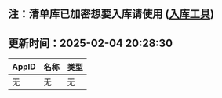 ## 注：清单库已加密想要入库请使用 ([入库工具](https://github.com/BlankTMing/ManifestAutoUpdate/releases))

## 更新时间：2025-02-04 20:28:30
| AppID | 名称 | 类型  |
| :-------------------- | :----------------------------- | :----------- |
| 无 | 无 | 无 |
